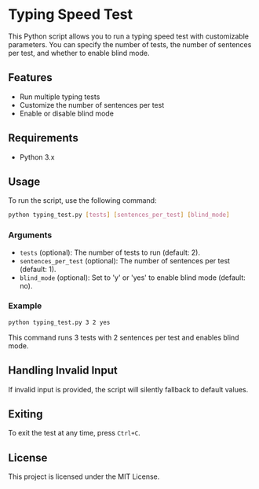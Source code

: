 # Typing Speed Test

This Python script allows you to run a typing speed test with customizable parameters. You can specify the number of tests, the number of sentences per test, and whether to enable blind mode.

## Features

- Run multiple typing tests
- Customize the number of sentences per test
- Enable or disable blind mode

## Requirements

- Python 3.x

## Usage

To run the script, use the following command:

```sh
python typing_test.py [tests] [sentences_per_test] [blind_mode]
```

### Arguments

- `tests` (optional): The number of tests to run (default: 2).
- `sentences_per_test` (optional): The number of sentences per test (default: 1).
- `blind_mode` (optional): Set to 'y' or 'yes' to enable blind mode (default: no).

### Example

```sh
python typing_test.py 3 2 yes
```

This command runs 3 tests with 2 sentences per test and enables blind mode.

## Handling Invalid Input

If invalid input is provided, the script will silently fallback to default values.

## Exiting

To exit the test at any time, press `Ctrl+C`.

## License

This project is licensed under the MIT License.